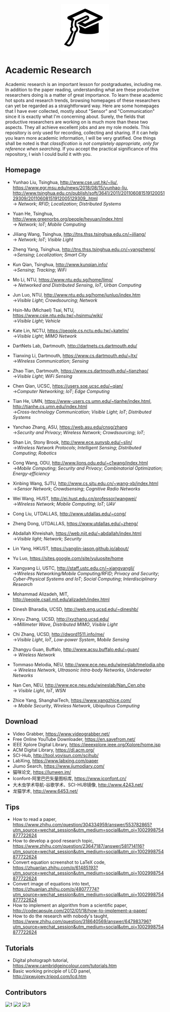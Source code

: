 <p align="center">
	<img width="150" height="150" src="icon.png" alt="logo">
</p>

# Academic Research

Academic research is an important lesson for postgraduates, including me. In addition to the paper reading, understanding what are these productive researchers doing is a matter of great importance. To learn these academic hot spots and research trends, browsing homepages of these researchers can yet be regarded as a straightforward way. Here are some homepages that I have ever collected, mostly about "Sensor" and "Communication" since it is exactly what I'm concerning about. Surely, the fields that productive researchers are working on is much more than these two aspects. They all achieve excellent jobs and are my role models. This repository is only used for recording, collecting and sharing. If it can help you learn more academic information, I will be very gratified. One things shall be noted is that *classification is not completely appropriate, only for reference when searching*. If you accept the practical significance of this repository, I wish I could build it with you. 


## Homepage 
- Yunhao Liu, Tsinghua, http://www.cse.ust.hk/~liu/, https://www.egr.msu.edu/news/2018/08/15/yunhao-liu,  http://www.tsinghua.edu.cn/publish/soft/3641/2011/20110608151912005129309/20110608151912005129309_.html      
-> *Network*; *RFID*; *Localization*; *Distributed Systems*

- Yuan He, Tsinghua, http://www.greenorbs.org/people/heyuan/index.html  
-> *Network*; *IoT*; *Mobile Computing*

- Jiliang Wang, Tsinghua, http://tns.thss.tsinghua.edu.cn/~jiliang/  
-> *Network*; *IoT*; *Visible Light*

- Zheng Yang, Tsinghua, http://tns.thss.tsinghua.edu.cn/~yangzheng/   
->*Sensing*; *Localization*; *Smart City*

- Kun Qian, Tsinghua, http://www.kunqian.info/  
->*Sensing*; *Tracking*; *WiFi*



- Mo Li, NTU, https://www.ntu.edu.sg/home/limo/   
-> *Networked and Distributed Sensing*, *IoT*, *Urban Computing*   

- Jun Luo, NTU, http://www.ntu.edu.sg/home/junluo/index.htm  
->*Visible Light*; *Crowdsourcing*; *Network*

- Hsin-Mu (Michael) Tsai, NTU, https://www.csie.ntu.edu.tw/~hsinmu/wiki/   
->*Visible Light*; *Vehicle*



- Kate Lin, NCTU, https://people.cs.nctu.edu.tw/~katelin/   
->*Visible Light*; *MIMO Network*



- DartNets Lab, Dartmouth, http://dartnets.cs.dartmouth.edu/

- Tianxing Li, Dartmouth, https://www.cs.dartmouth.edu/~ltx/   
->*Wireless Communication*; *Sensing*

- Zhao Tian, Dartmouth, https://www.cs.dartmouth.edu/~tianzhao/    
->*Visible Light*; *WiFi Sensing*



- Chen Qian, UCSC, https://users.soe.ucsc.edu/~qian/  
->*Computer Networking*; *IoT*; *Edge Computing*



- Tian He, UMN, https://www-users.cs.umn.edu/~tianhe/index.html, http://tianhe.cs.umn.edu/index.html   
->*Cross-technology Communication*; *Visible Light*; *IoT*; *Distributed Systems*



- Yanchao Zhang, ASU, https://web.asu.edu/cnsg/zhang   
->*Security and Privacy*; *Wireless Network*; *Crowdsourcing*; *IoT*;




- Shan Lin, Stony Brook, http://www.ece.sunysb.edu/~slin/   
->*Wireless Network Protocols*; *Intelligent Sensing*; *Distributed Computing*; *Robotics*



- Cong Wang, ODU, http://www.lions.odu.edu/~c1wang/index.html   
->*Mobile Computing*; *Security and Privacy*; *Combinatorial Optimization*; *Energy-efficiency*





- Xinbing Wang, SJTU, http://www.cs.sjtu.edu.cn/~wang-xb/index.html  
->*Sensor Network*; *Crowdsensing*; *Cognitive Radio Networks*





- Wei Wang, HUST, http://ei.hust.edu.cn/professor/wangwei/  
->*Wireless Network*; *Mobile Computing*; *IoT*; *UAV*



- Cong Liu, UTDALLAS, http://www.utdallas.edu/~cong/
- Zheng Dong, UTDALLAS, https://www.utdallas.edu/~zheng/



- Abdallah Khreishah, https://web.njit.edu/~abdallah/index.html   
->*Visible light*; *Network*; *Security* 



- Lin Yang, HKUST, https://yanglin-jason.github.io/about/



- Yu Luo, https://sites.google.com/site/yuluosite/home



- Xiangyang Li, USTC, http://staff.ustc.edu.cn/~xiangyangli/  
->*Wireless Networking/Mobile Computing/RFID*; *Privacy and Security*; *Cyber-Physical Systems and IoT*; *Social Computing*; *Interdisciplinary Research*

- Mohammad Alizadeh, MIT, http://people.csail.mit.edu/alizadeh/index.html   

- Dinesh Bharadia, UCSD, http://web.eng.ucsd.edu/~dineshb/   

- Xinyu Zhang, UCSD, http://xyzhang.ucsd.edu/   
->*Millimeter Wave*, *Distributed MIMO*, *Visible Light*

- Chi Zhang, UCSD, http://dword1511.info/me/   
->*Visible Light*, *IoT*, *Low-power System*, *Mobile Sensing*



- Zhangyu Guan, Buffalo, http://www.acsu.buffalo.edu/~guan/   
-> *Wireless Network*



- Tommaso Melodia, NEU, http://www.ece.neu.edu/wineslab/tmelodia.php  
-> *Wireless Network*, *Ultrasonic Intra-body Networks*, *Underwater Networks*

- Nan Cen, NEU, http://www.ece.neu.edu/wineslab/Nan_Cen.php  
-> *Visible Light*, *IoT*, *WSN*


- Zhice Yang, ShanghaiTech, https://www.yangzhice.com/  
-> *Mobile Security*, *Wireless Network*, *Ubiquitous Computing* 





## Download
- Video Grabber, https://www.videograbber.net/
- Free Online YouTube Downloader, https://en.savefrom.net/
- IEEE Xplore Digital Library, https://ieeexplore.ieee.org/Xplore/home.jsp
- ACM Digital Library, https://dl.acm.org/
- SCI-Hub, http://tool.yovisun.com/scihub/
- LabXing, https://www.labxing.com/paper
- Jiumo Search, https://www.jiumodiary.com/
- 猫咪论文, https://lunwen.im/
- Iconfont-阿里巴巴矢量图标库, https://www.iconfont.cn/
- 大木虫学术导航-谷歌学术、SCI-HUB镜像, http://www.4243.net/
- 龙猫学术, http://www.6453.net/



## Tips
- How to read a paper, https://www.zhihu.com/question/304334959/answer/553782865?utm_source=wechat_session&utm_medium=social&utm_oi=1002998754877722624
- How to develop a good research topic, https://www.zhihu.com/question/23647187/answer/581714116?utm_source=wechat_session&utm_medium=social&utm_oi=1002998754877722624
- Convert equation screenshot to LaTeX code, https://zhuanlan.zhihu.com/p/61485193?utm_source=wechat_session&utm_medium=social&utm_oi=1002998754877722624
- Convert image of equations into text, https://zhuanlan.zhihu.com/p/48077774?utm_source=wechat_session&utm_medium=social&utm_oi=1002998754877722624 
- How to implement an algorithm from a scientific paper, http://codecapsule.com/2012/01/18/how-to-implement-a-paper/
- How to do the research with nobody's taught, https://www.zhihu.com/question/318640569/answer/647983796?utm_source=wechat_session&utm_medium=social&utm_oi=1002998754877722624



## Tutorials
- Digital photograph tutorial, https://www.cambridgeincolour.com/tutorials.htm
- Basic working principle of LCD panel, http://qxwujoey.tripod.com/lcd.htm



## Contributors
![1](https://img.shields.io/badge/MQQM-tianhao.hdu@gmail.com-orange.svg)
![2](https://img.shields.io/badge/ztygalaxy-zhangty1996@163.com-orange.svg)
![3](https://img.shields.io/badge/claudiania-guansiqi_zyj@163.com-orange.svg)

